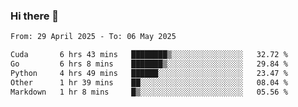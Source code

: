 ### Hi there 👋

<!--[![Top Langs](https://github-readme-stats.vercel.app/api/top-langs/?username=Shuze-Liu)](https://github.com/Shuze-Liu/github-readme-stats)-->
<!--START_SECTION:waka-->

```txt
From: 29 April 2025 - To: 06 May 2025

Cuda       6 hrs 43 mins   ████████▒░░░░░░░░░░░░░░░░   32.72 %
Go         6 hrs 8 mins    ███████▒░░░░░░░░░░░░░░░░░   29.84 %
Python     4 hrs 49 mins   ██████░░░░░░░░░░░░░░░░░░░   23.47 %
Other      1 hr 39 mins    ██░░░░░░░░░░░░░░░░░░░░░░░   08.04 %
Markdown   1 hr 8 mins     █▒░░░░░░░░░░░░░░░░░░░░░░░   05.56 %
```

<!--END_SECTION:waka-->

<!--
**Shuze-Liu/Shuze-Liu** is a ✨ _special_ ✨ repository because its `README.md` (this file) appears on your GitHub profile.

Here are some ideas to get you started:

- 🔭 I’m currently working on ...
- 🌱 I’m currently learning ...
- 👯 I’m looking to collaborate on ...
- 🤔 I’m looking for help with ...
- 💬 Ask me about ...
- 📫 How to reach me: ...
- 😄 Pronouns: ...
- ⚡ Fun fact: ...
-->

